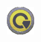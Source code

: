 <p align="center">
  <img src="/qe_logo_anim.gif"><br>
</p>




<!--
**vitawrap/vitawrap** is a ✨ _special_ ✨ repository because its `README.md` (this file) appears on your GitHub profile.
